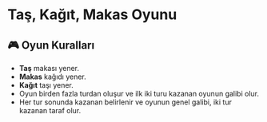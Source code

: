 # Taş, Kağıt, Makas Oyunu

## 🎮 Oyun Kuralları

- **Taş** makası yener.
- **Makas** kağıdı yener.
- **Kağıt** taşı yener.
- Oyun birden fazla turdan oluşur ve ilk iki turu kazanan oyunun galibi olur.
- Her tur sonunda kazanan belirlenir ve oyunun genel galibi, iki tur kazanan taraf olur.
